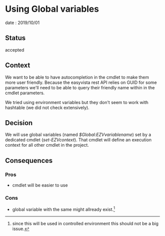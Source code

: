 # Using Global variables
date : 2019/10/01

## Status
accepted

## Context
We want to be able to have autocompletion in the cmdlet to make them more user friendly. 
Because the easyvista rest API relies on GUID for some parameters we'll need to be able to query their friendly name within in the cmdlet parameters.

We tried using environment variables but they don't seem to work with hashtable (we did not check extensively).

## Decision
We will use global variables (named *$Global:EZVvariablename*) set by a dedicated cmdlet (*set-EZVcontext*). That cmdlet will define an execution context for all other cmdlet in the project.

## Consequences
### Pros
- cmdlet will be easier to use
### Cons
- global variable with the same might allready exist.[^1]

[^1]: since this will be used in controlled environment this should not be a big issue.